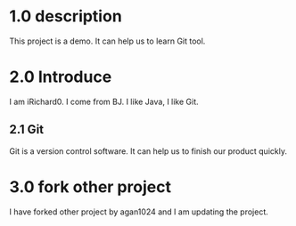 # 1.0 description
This project is a demo.
It can help us to learn Git tool.

# 2.0 Introduce
I am iRichard0.
I come from BJ.
I like Java, I like Git.

## 2.1 Git
Git is a version control software.
It can help us to finish our product quickly.

# 3.0 fork other project
I have forked other project by agan1024 and I am updating the project.
